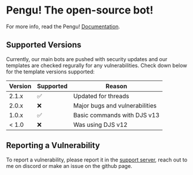 # Pengu! The open-source bot!

For more info, read the Pengu! [Documentation](https://github.com/pengu-bot?view_as=public#welcome-to-the-pengubot-repo).

## Supported Versions

Currently, our main bots are pushed with security updates and our templates are checked regurally for any vulnerabilities. Check down below for the template versions supported:

| Version | Supported          | Reason |
| ------- | ------------------ |-----|
| 2.1.x   | :white_check_mark: | Updated for threads |
| 2.0.x   | :x:                | Major bugs and vulnerabilities |
| 1.0.x   | :white_check_mark: | Basic commands with DJS v13 |
| < 1.0   | :x:                | Was using DJS v12 |

## Reporting a Vulnerability

To report a vulnerability, please report it in the [support server](https://discord.gg/qW9mktKVBQ), reach out to me on discord or make an issue on the github page.
